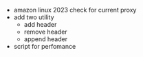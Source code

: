 - amazon linux 2023 check for current proxy
- add two utility
  - add header
  - remove header
  - append header
- script for perfomance